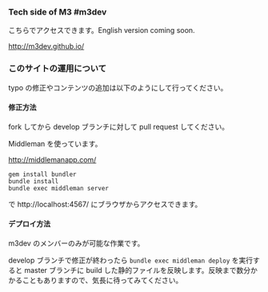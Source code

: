 ### Tech side of M3 #m3dev

こちらでアクセスできます。English version coming soon.

http://m3dev.github.io/

### このサイトの運用について

typo の修正やコンテンツの追加は以下のようにして行ってください。

#### 修正方法

fork してから develop ブランチに対して pull request してください。

Middleman を使っています。

http://middlemanapp.com/

```
gem install bundler
bundle install
bundle exec middleman server
```

で http://localhost:4567/ にブラウザからアクセスできます。

#### デプロイ方法

m3dev のメンバーのみが可能な作業です。

develop ブランチで修正が終わったら `bundle exec middleman deploy` を実行すると master ブランチに build した静的ファイルを反映します。反映まで数分かかることもありますので、気長に待ってみてください。
